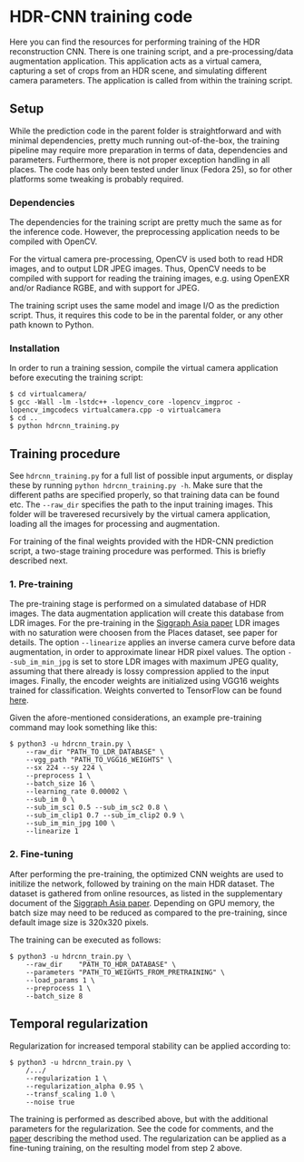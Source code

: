 # **HDR-CNN training code**
Here you can find the resources for performing training of the HDR reconstruction CNN. There is one training script, and a pre-processing/data augmentation application. This application acts as a virtual camera, capturing a set of crops from an HDR scene, and simulating different camera parameters. The application is called from within the training script.

## Setup
While the prediction code in the parent folder is straightforward and with minimal dependencies, pretty much running out-of-the-box, the training pipeline may require more preparation in terms of data, dependencies and parameters. Furthermore, there is not proper exception handling in all places. The code has only been tested under linux (Fedora 25), so for other platforms some tweaking is probably required.


### Dependencies
The dependencies for the training script are pretty much the same as for the inference code. However, the preprocessing application needs to be compiled with OpenCV. 

For the virtual camera pre-processing, OpenCV is used both to read HDR images, and to output LDR JPEG images. Thus, OpenCV needs to be compiled with support for reading the training images, e.g. using OpenEXR and/or Radiance RGBE, and with support for JPEG.

The training script uses the same model and image I/O as the prediction script. Thus, it requires this code to be in the parental folder, or any other path known to Python.

### Installation
In order to run a training session, compile the virtual camera application before executing the training script:

```
$ cd virtualcamera/
$ gcc -Wall -lm -lstdc++ -lopencv_core -lopencv_imgproc -lopencv_imgcodecs virtualcamera.cpp -o virtualcamera
$ cd ..
$ python hdrcnn_training.py
```

## Training procedure
See `hdrcnn_training.py` for a full list of possible input arguments, or display these by running `python hdrcnn_training.py -h`. Make sure that the different paths are specified properly, so that training data can be found etc. The `--raw_dir` specifies the path to the input training images. This folder will be traveresed recursively by the virtual camera application, loading all the images for processing and augmentation.

For training of the final weights provided with the HDR-CNN prediction script, a two-stage training procedure was performed. This is briefly described next.

### 1. Pre-training
The pre-training stage is performed on a simulated database of HDR images. The data augmentation application will create this database from LDR images. For the pre-training in the [Siggraph Asia paper](https://openaccess.thecvf.com/content_CVPR_2019/html/Eilertsen_Single-Frame_Regularization_for_Temporally_Stable_CNNs_CVPR_2019_paper.html) LDR images with no saturation were choosen from the Places dataset, see paper for details. The option `--linearize` applies an inverse camera curve before data augmentation, in order to approximate linear HDR pixel values. The option `--sub_im_min_jpg` is set to store LDR images with maximum JPEG quality, assuming that there already is lossy compression applied to the input images. Finally, the encoder weights are initialized using VGG16 weights trained for classification. Weights converted to TensorFlow can be found [here](https://liuonline-my.sharepoint.com/personal/gabei62_liu_se/_layouts/15/onedrive.aspx?id=%2Fpersonal%2Fgabei62%5Fliu%5Fse%2FDocuments%2Fhdrcnn%2Fvgg16%5Fplaces365%5Fweights%2Enpy&parent=%2Fpersonal%2Fgabei62%5Fliu%5Fse%2FDocuments%2Fhdrcnn).

Given the afore-mentioned considerations, an example pre-training command may look something like this:

```
$ python3 -u hdrcnn_train.py \
    --raw_dir "PATH_TO_LDR_DATABASE" \
    --vgg_path "PATH_TO_VGG16_WEIGHTS" \
    --sx 224 --sy 224 \
    --preprocess 1 \
    --batch_size 16 \
    --learning_rate 0.00002 \
    --sub_im 0 \
    --sub_im_sc1 0.5 --sub_im_sc2 0.8 \
    --sub_im_clip1 0.7 --sub_im_clip2 0.9 \
    --sub_im_min_jpg 100 \
    --linearize 1 
```

### 2. Fine-tuning
After performing the pre-training, the optimized CNN weights are used to initilize the network, followed by training on the main HDR dataset. The dataset is gathered from online resources, as listed in the supplementary document of the [Siggraph Asia paper](https://openaccess.thecvf.com/content_CVPR_2019/html/Eilertsen_Single-Frame_Regularization_for_Temporally_Stable_CNNs_CVPR_2019_paper.html). Depending on GPU memory, the batch size may need to be reduced as compared to the pre-training, since default image size is 320x320 pixels.

The training can be executed as follows:
```
$ python3 -u hdrcnn_train.py \
    --raw_dir    "PATH_TO_HDR_DATABASE" \
    --parameters "PATH_TO_WEIGHTS_FROM_PRETRAINING" \
    --load_params 1 \
    --preprocess 1 \
    --batch_size 8
```
## Temporal regularization
Regularization for increased temporal stability can be applied according to:

```
$ python3 -u hdrcnn_train.py \
    /.../
    --regularization 1 \
    --regularization_alpha 0.95 \
    --transf_scaling 1.0 \
    --noise true
```
The training is performed as described above, but with the additional parameters for the regularization. See the code for comments, and the [paper](https://openaccess.thecvf.com/content_CVPR_2019/html/Eilertsen_Single-Frame_Regularization_for_Temporally_Stable_CNNs_CVPR_2019_paper.html) describing the method used. The regularization can be applied as a fine-tuning training, on the resulting model from step 2 above.


